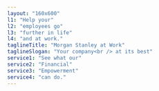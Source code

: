 ```yaml
---
layout: "160x600"
l1: "Help your"
l2: "employees go"
l3: "further in life"
l4: "and at work."
taglineTitle: "Morgan Stanley at Work"
taglineSlogan: "Your company<br /> at its best"
service1: "See what our"
service2: "Financial"
service3: "Empowerment"
service4: "can do."
---
```

